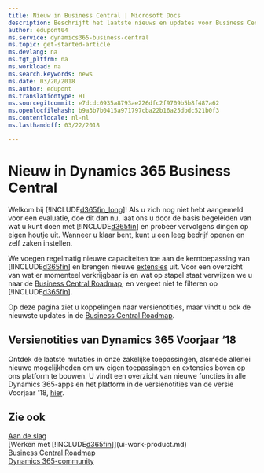 ```yaml
---
title: Nieuw in Business Central | Microsoft Docs
description: Beschrijft het laatste nieuws en updates voor Business Central.
author: edupont04
ms.service: dynamics365-business-central
ms.topic: get-started-article
ms.devlang: na
ms.tgt_pltfrm: na
ms.workload: na
ms.search.keywords: news
ms.date: 03/20/2018
ms.author: edupont
ms.translationtype: HT
ms.sourcegitcommit: e7dcdc0935a8793ae226dfc2f9709b5b8f487a62
ms.openlocfilehash: b9a3b7b0415a971797cba22b16a25dbdc521b0f3
ms.contentlocale: nl-nl
ms.lasthandoff: 03/22/2018

---
```

# <a name="whats-new-in-dynamics-365-business-central"></a>Nieuw in Dynamics 365 Business Central
Welkom bij [!INCLUDE[d365fin_long](includes/d365fin_long_md.md)]! Als u zich nog niet hebt aangemeld voor een evaluatie, doe dit dan nu, laat ons u door de basis begeleiden van wat u kunt doen met [!INCLUDE[d365fin](includes/d365fin_md.md)] en probeer vervolgens dingen op eigen houtje uit. Wanneer u klaar bent, kunt u een leeg bedrijf openen en zelf zaken instellen.  

We voegen regelmatig nieuwe capaciteiten toe aan de kerntoepassing van [!INCLUDE[d365fin](includes/d365fin_md.md)] en brengen nieuwe [extensies](ui-extensions.md) uit. Voor een overzicht van wat er momenteel verkrijgbaar is en wat op stapel staat verwijzen we u naar de [Business Central Roadmap](https://roadmap.dynamics.com/); en vergeet niet te filteren op [!INCLUDE[d365fin](includes/d365fin_md.md)].  

Op deze pagina ziet u koppelingen naar versienotities, maar vindt u ook de nieuwste updates in de [Business Central Roadmap](https://roadmap.dynamics.com/).

## <a name="dynamics-365-spring-18-release-notes"></a>Versienotities van Dynamics 365 Voorjaar ‘18
Ontdek de laatste mutaties in onze zakelijke toepassingen, alsmede allerlei nieuwe mogelijkheden om uw eigen toepassingen en extensies boven op ons platform te bouwen. U vindt een overzicht van nieuwe functies in alle Dynamics 365-apps en het platform in de versienotities van de versie Voorjaar '18, [hier](https://aka.ms/businessappsreleasenotes).


## <a name="see-also"></a>Zie ook
[Aan de slag](product-get-started.md)  
[Werken met [!INCLUDE[d365fin](includes/d365fin_md.md)]](ui-work-product.md)  
[Business Central Roadmap](https://roadmap.dynamics.com/)  
[Dynamics 365-community](https://community.dynamics.com/business/)  


